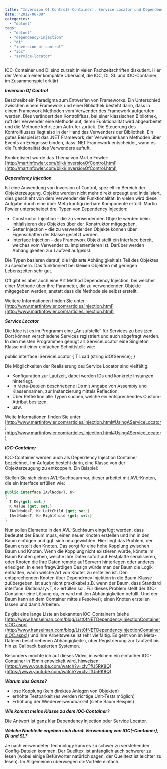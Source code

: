 ```yaml
---
title: "Inversion Of Control(-Container), Service Locator und Dependency Injection"
date: "2012-06-08"
categories: 
  - "dotnet"
tags: 
  - "dotnet"
  - "dependency-injection"
  - "di"
  - "inversion-of-control"
  - "ioc"
  - "service-locator"
---
```


IOC-Container und DI sind zurzeit in vielen Fachzeitschriften diskutiert. Hier der Versuch einer kompakte Übersicht, die IOC, DI, SL und IOC-Container im Zusammenspiel erklärt.

**_Inversion Of Control_**

Beschreibt ein Paradigma zum Entwerfen von Frameworks. Ein Unterschied zwischen einem Framework und einer Bibliothek besteht darin, dass in einem Framework Methoden vom Verwender des Framework aufgerufen werden. Dies verändert den Kontrollfluss, bei einer klassischen Bibliothek, ruft der Verwender eine Methode auf, deren Funktionalität wird abgearbeitet und die Methode kehrt zum Aufrufer zurück. Die Steuerung des Kontrollflusses liegt also in der Hand des Verwenders der Bibliothek. Ein gutes Beispiel ist das .NET Framework, der Verwender kann Methoden über Events an Ereignisse binden, dass .NET Framework entscheidet, wann es die Funktionalität des Verwenders aufruft.

Konkretisiert wurde das Thema von Martin Fowler: [http://martinfowler.com/bliki/InversionOfControl.html](http://martinfowler.com/bliki/InversionOfControl.html)

**_Dependency Injection_**

Ist eine Anwendung von Inversion of Control, speziell im Bereich der Objekterzeugung. Objekte werden nicht mehr direkt erzeugt und initialisiert, dies geschieht von dem Verwender der Funktionalität. In vielen wird diese Aufgabe durch eine über Meta konfigurierbare Komponente erfüllt. Martin Fowler unterscheidet drei Typen von Dependency Injection:

- Constructor Injection – die zu verwendenden Objekte werden beim Initialisieren des Objektes über den Konstruktor mitgegeben.
- Setter Injection – die zu verwendenden Objekte können über Eigenschaften der Klasse gesetzt werden.
- Interface Injection – das Framework Objekt stellt ein Interface bereit, welches vom Verwender zu implementieren ist. Darüber werden Abhängigkeiten zur Laufzeit aufgelöst.

Die Typen basieren darauf, die injizierte Abhängigkeit als Teil des Objektes zu speichern. Das funktioniert bei kleinen Objekten mit geringen Lebenszeiten sehr gut.

Oft gibt es aber auch eine Art Method Dependency Injection, bei welcher einer Methode über ihre Parameter, die zu verwendenden Objekte mitgegeben werden, anstatt dass die Methode sie selbst erstellt.

Weitere Informationen finden Sie unter [http://www.martinfowler.com/articles/injection.html](http://www.martinfowler.com/articles/injection.html)

**_Service Locator_**

Die Idee ist es im Programm eine „Anlaufstelle“ für Services zu besitzen. Dort können verschiedene Services registriert und auch abgefragt werden. In den meisten Programmen genügt als ServiceLocator eine Singleton Klasse mit einer einfachen Schnittstelle wie:

public interface IServiceLocator { T Load<T> (string idOfService); }

Die Möglichkeiten der Realisierung des Service Locator sind vielfältig:

- Konfiguration zur Laufzeit, dabei werden IDs und konkrete Instanzen hinterlegt.
- In Meta-Dateien beschriebene IDs mit Angabe von Assembly und Klassennamen, zur Instanzierung mittels Reflection.
- Über Reflektion alle Typen suchen, welche ein entsprechendes Custom-Attribut besitzen.
- usw.

Weite Informationen finden Sie unter [http://www.martinfowler.com/articles/injection.html#UsingAServiceLocator](http://www.martinfowler.com/articles/injection.html#UsingAServiceLocator)

**_IOC-Container_**

IOC-Container werden auch als Dependency Injection Container bezeichnet. Ihr Aufgabe besteht darin, eine Klasse von der Objekterzeugung zu entkoppeln. Ein Beispiel:

Stellen Sie sich einen AVL-Suchbaum vor, dieser arbeitet mit AVL-Knoten, die ein Interface erfüllen wie:

```csharp
public interface IAvlNode<T, K> 
{ 
  T Key{get; set;} 
  K Value {get; set;} 
  IAvlNode<T, K> LeftChild {get; set;} 
  IAvlNode<T, K> RightChild {get; set;}
}
```

Nun sollen Elemente in den AVL-Suchbaum eingefügt werden, dass bedeutet der Baum muss, einen neuen Knoten erstellen und ihn in den Baum einfügen und ggf. sich neu gewichten. Hier liegt das Problem, der Baum erstellt den Knoten. Das sorgt für eine hohe Kopplung zwischen Baum und Knoten. Wenn die Kopplung nicht existieren würde, könnte im Baum Knoten geben, welche Ihre Daten sofort auf Festplatte serialisieren, oder Knoten die Ihre Daten remote auf Servern hinterlegen oder anderes erledigen. In einen fragwürdigen Design würde man der Baum die Logik enthalten, wann welche Art von Knoten zu erstellen ist. Den entsprechenden Knoten über Dependency Injektion in die Baum-Klasse zuübergeben, ist auch nicht praktikabel z.B. wenn der Baum, dass Standard interface IDictionary<T,K> erfüllen soll. Für dieses Problem stellt der IOC-Container eine Lösung da, er wird mit den Abhängigkeiten befüllt. Und der Baum kann an dem Container mittels Resolve<IAvlNode>(); einen Knoten erstellen lassen und damit Arbeiten.

Es gibt eine lange Liste an bekannten IOC-Containern (siehe [http://www.hanselman.com/blog/ListOfNETDependencyInjectionContainersIOC.aspx](http://www.hanselman.com/blog/ListOfNETDependencyInjectionContainersIOC.aspx)) und Ihre Arbeitsweise ist sehr vielfältig. Es geht von im Meta-Dateien beschriebenen Abhängigkeiten, über Registrierung zur Laufzeit bis hin zu Callback basierten Systemen.

Besonders möchte ich auf dieses Video, in welchem ein einfacher IOC-Container in 15min entwickelt wird, hinweisen: [https://www.youtube.com/watch?v=cfvTfU5RK8Q](https://www.youtube.com/watch?v=cfvTfU5RK8Q)

_**Warum das Ganze?**_

- lose Kopplung (kein direktes Anlegen von Objekten)
- erhöhte Testbarkeit (es werden richtige Unit-Tests möglich)
- Erhöhung der Wiederverwendbarkeit (siehe Baum Beispiel)

**_Wie kommt meine Klasse zu dem IOC-Container?_**

Die Antwort ist ganz klar Dependency Injection oder Service Locator.

**_Welche Nachteile ergeben sich durch Verwendung von IOC(-Container), DI und SL?_**

Je nach verwendeter Technology kann es zu schwer zu verstehenden Config-Dateien kommen. Der Quelltext ist anfänglich auch schwerer zu lesen (wobei einige Befürworter natürlich sagen, der Quelltext ist leichter zu lesen). Im Allgemeinen überwiegen die Vorteile einfach.
